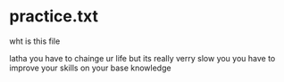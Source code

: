 # practice.txt
wht is this file

latha you have to chainge ur life but its really verry slow you 
you have to improve your skills on your base knowledge 
